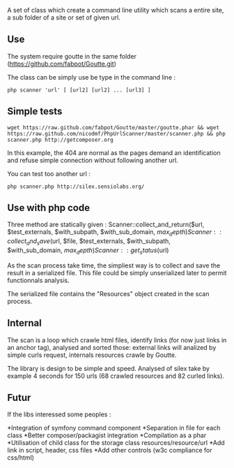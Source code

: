 A set of class which create a command line utility which scans a entire site, a sub folder of a site or set of given url.

Use
---

The system require goutte in the same folder (https://github.com/fabpot/Goutte.git)

The class can be simply use be type in the command line :

```
php scanner 'url' [ [url2] [url2] ... [url3] ]
```

Simple tests
------------

```
wget https://raw.github.com/fabpot/Goutte/master/goutte.phar && wget https://raw.github.com/nicodmf/PhpUrlScanner/master/scanner.php && php scanner.php http://getcomposer.org
```

In this example, the 404 are normal as the pages demand an identification and refuse simple connection without following another url.

You can test too another url : 

```
php scanner.php http://silex.sensiolabs.org/
```

Use with php code
-----------------

Three method are statically given :
 Scanner::collect_and_return($url, $test_externals, $with_subpath, $with_sub_domain, $max_depth)
 Scanner::collect_and_save($url, $file, $test_externals, $with_subpath, $with_sub_domain, $max_depth)
 Scanner::get_status($url)

As the scan process take time, the simpliest way is to collect and save the result in a serialized file. This file could be simply unserialized later to permit functionnals analysis.

The serialized file contains the "Resources" object created in the scan process.

Internal
--------
The scan is a loop which crawle html files, identify links (for now just links in an anchor tag), analysed and sorted those: external links will analized by simple curls request, internals resources crawle by Goutte.

The library is design to be simple and speed. Analysed of silex take by example 4 seconds for 150 urls (68 crawled resources and 82 curled links).

Futur
-----
If the libs interessed some peoples :

*Integration of symfony command component
*Separation in file for each class
*Better composer/packagist integration
*Compilation as a phar
*Utilisation of child class for the storage class resources/resource/url
*Add link in script, header, css files
*Add other controls (w3c compliance for css/html)
